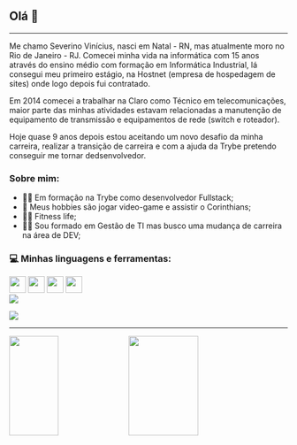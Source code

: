 
## Olá 🖖

-------------------------------------------------------------------------------------------------------------

  <p> Me chamo Severino Vinícius, nasci em Natal - RN, mas atualmente moro no Rio de Janeiro - RJ. Comecei minha vida na informática com 15 anos através do ensino médio com formação em Informática Industrial, lá consegui meu primeiro estágio, na Hostnet (empresa de hospedagem de sites) onde logo depois fui contratado.</p>
  
  <p> Em 2014 comecei a trabalhar na Claro como Técnico em telecomunicações, maior parte das minhas atividades estavam relacionadas a manutenção de equipamento de transmissão e equipamentos de rede (switch e roteador).</p>
  
  <p>Hoje quase 9 anos depois estou aceitando um novo desafio da minha carreira, realizar a transição de carreira e com a ajuda da Trybe pretendo conseguir me tornar dedsenvolvedor.</p>
  
### Sobre mim:
<ul>
  <li>👨‍💻 Em formação na Trybe como desenvolvedor Fullstack;</li>
  <li>🦅 Meus hobbies são jogar video-game e assistir o Corinthians;</li>
  <li>🏋️‍♂️ Fitness life;</li>
  <li>👨‍🎓 Sou formado em Gestão de TI mas busco uma mudança de carreira na área de DEV;</li>
 </ul>
 

  ### 💻 Minhas linguagens e ferramentas:
  <div style="display: inline_block">
  <img height="30cm" src="https://cdn.jsdelivr.net/gh/devicons/devicon/icons/css3/css3-original.svg" />
  <img height="30cm" src="https://cdn.jsdelivr.net/gh/devicons/devicon/icons/html5/html5-original-wordmark.svg" />
  <img height="30cm" src="https://cdn.jsdelivr.net/gh/devicons/devicon/icons/github/github-original-wordmark.svg" />
  <img height="30cm" src="https://cdn.jsdelivr.net/gh/devicons/devicon/icons/git/git-plain-wordmark.svg" />
  </div>
  
  <div>
  <a href="https://www.linkedin.com/in/severino-vin%C3%ADcius-sales-907762261/" target="_blanck">  <img src="https://img.shields.io/badge/LinkedIn-0077B5?style=for-the-badge&logo=linkedin&logoColor=white" target="_blanck"/> </a>
  
   <a href="mailto:severino.sales95@gmail.com" target="_blanck"> <img src="https://img.shields.io/badge/Gmail-D14836?style=for-the-badge&logo=gmail&logoColor=white"/> </a>
  
  </div>
   
-------------------------------------------------------------------------------------------------------------------------------------
  
<div>
<img width="42%" height="180cm" src="https://github-readme-stats.vercel.app/api?username=severino-vinicius&show_icons=true&theme=synthwave"/> 
<img width="50%" height="180cm" src="https://github-readme-stats.vercel.app/api/top-langs/?username=severino-vinicius&show_icons=true&theme=synthwave"/> 
</div>

<!--
**severino-vinicius/severino-vinicius** is a ✨ _special_ ✨ repository because its `README.md` (this file) appears on your GitHub profile.

Here are some ideas to get you started:

- 🔭 I’m currently working on ...
- 🌱 I’m currently learning ...
- 👯 I’m looking to collaborate on ...
- 🤔 I’m looking for help with ...
- 💬 Ask me about ...
- 📫 How to reach me: ...
- 😄 Pronouns: ...
- ⚡ Fun fact: ...
-->
